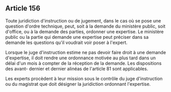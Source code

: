 Article 156
----
Toute juridiction d'instruction ou de jugement, dans le cas où se pose une
question d'ordre technique, peut, soit à la demande du ministère public, soit
d'office, ou à la demande des parties, ordonner une expertise. Le ministère
public ou la partie qui demande une expertise peut préciser dans sa demande les
questions qu'il voudrait voir poser à l'expert.

Lorsque le juge d'instruction estime ne pas devoir faire droit à une demande
d'expertise, il doit rendre une ordonnance motivée au plus tard dans un délai
d'un mois à compter de la réception de la demande. Les dispositions des avant-
dernier et dernier alinéas de l'article 81 sont applicables.

Les experts procèdent à leur mission sous le contrôle du juge d'instruction ou
du magistrat que doit désigner la juridiction ordonnant l'expertise.
